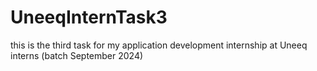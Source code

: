 # UneeqInternTask3
this is the third task for my application development internship at Uneeq interns (batch September 2024)
